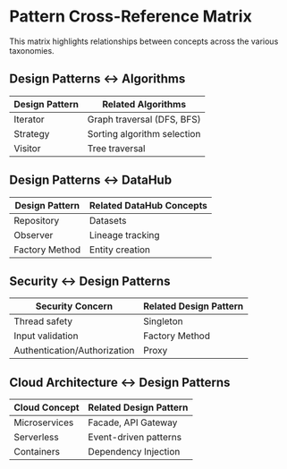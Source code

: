 # Pattern Cross-Reference Matrix

This matrix highlights relationships between concepts across the various taxonomies.

## Design Patterns ↔ Algorithms

| Design Pattern | Related Algorithms |
|---------------|-------------------|
| Iterator | Graph traversal (DFS, BFS) |
| Strategy | Sorting algorithm selection |
| Visitor | Tree traversal |

## Design Patterns ↔ DataHub

| Design Pattern | Related DataHub Concepts |
|---------------|------------------------|
| Repository | Datasets |
| Observer | Lineage tracking |
| Factory Method | Entity creation |

## Security ↔ Design Patterns

| Security Concern | Related Design Pattern |
|-----------------|-----------------------|
| Thread safety | Singleton |
| Input validation | Factory Method |
| Authentication/Authorization | Proxy |

## Cloud Architecture ↔ Design Patterns

| Cloud Concept | Related Design Pattern |
|--------------|-----------------------|
| Microservices | Facade, API Gateway |
| Serverless | Event-driven patterns |
| Containers | Dependency Injection |
